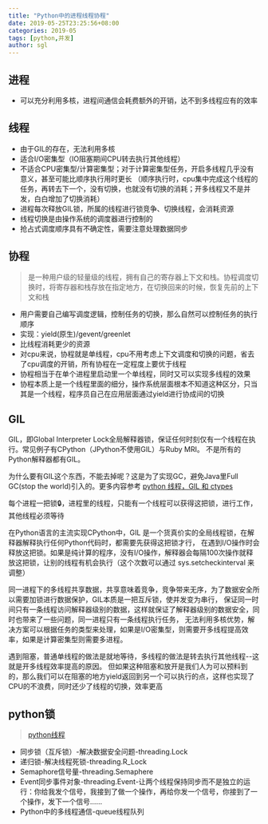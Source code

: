 ```yaml
---
title: "Python中的进程线程协程"
date: 2019-05-25T23:25:56+08:00
categories: 2019-05
tags: [python,并发]
author: sgl
---
```


## 进程
+ 可以充分利用多核，进程间通信会耗费额外的开销，达不到多线程应有的效率

## 线程
+ 由于GIL的存在，无法利用多核
+ 适合I/O密集型（IO阻塞期间CPU转去执行其他线程）
+ 不适合CPU密集型/计算密集型；对于计算密集型任务，开启多线程几乎没有意义，甚至可能比顺序执行用时更长
（顺序执行时，cpu集中完成这个线程的任务，再转去下一个，没有切换，也就没有切换的消耗；开多线程又不是并发，白白增加了切换消耗）
+ 进程每次释放GIL锁，所属的线程进行锁竞争、切换线程，会消耗资源
+ 线程切换是由操作系统的调度器进行控制的
+ 抢占式调度顺序具有不确定性，需要注意处理数据同步

## 协程
> 是一种用户级的轻量级的线程，拥有自己的寄存器上下文和栈。协程调度切换时，将寄存器和栈存放在指定地方，在切换回来的时候，恢复先前的上下文和栈

+ 用户需要自己编写调度逻辑，控制任务的切换，那么自然可以控制任务的执行顺序
+ 实现：yield(原生)/gevent/greenlet
+ 比线程消耗更少的资源
+ 对cpu来说，协程就是单线程，cpu不用考虑上下文调度和切换的问题，省去了cpu调度的开销，所有协程在一定程度上要优于线程
+ 协程相当于在单个进程里启动里一个单线程，同时又可以实现多线程的效果
+ 协程本质上是一个线程里面的细分，操作系统层面根本不知道这种区分，只当其是一个线程，程序员自己在应用层面通过yield进行协成间的切换    

## GIL
GIL，即Global Interpreter Lock全局解释器锁，保证任何时刻仅有一个线程在执行。常见例子有CPython（JPython不使用GIL）与Ruby MRI。
不是所有的Python解释器都有GIL。

为什么要有GIL这个东西，不能去掉呢？这是为了实现GC，避免Java里Full GC(stop the world)引入的。更多内容参考
[python 线程，GIL 和 ctypes](http://zhuoqiang.me/python-thread-gil-and-ctypes.html)


每个进程一把锁🔒，进程里的线程，只能有一个线程可以获得这把锁，进行工作，其他线程必须等待

在Python语言的主流实现CPython中，GIL 是一个货真价实的全局线程锁，在解释器解释执行任何Python代码时，都需要先获得这把锁才行，
在遇到I/O操作时会释放这把锁。如果是纯计算的程序，没有I/O操作，解释器会每隔100次操作就释放这把锁，让别的线程有机会执行（这个次数可以通过 sys.setcheckinterval 来调整）

同一进程下的多线程共享数据，共享意味着竞争，竞争带来无序，为了数据安全所以需要加锁进行数据保护，GIL本质是一把互斥锁，使并发变为串行，
保证同一时间只有一条线程访问解释器级别的数据，这样就保证了解释器级别的数据安全，同时也带来了一些问题，同一进程只有一条线程执行任务，
无法利用多核优势，解决方案可以根据任务的类型来处理，如果是I/O密集型，则需要开多线程提高效率，如果是计算密集型则需要多进程。

遇到阻塞，普通单线程的做法是就地等待，多线程的做法是转去执行其他线程--这就是开多线程效率提高的原因。
但如果这种阻塞和放开是我们人为可以预料到的，那么我们可以在阻塞的地方yield返回到另一个可以执行的点，这样也实现了CPU的不浪费，同时还少了线程的切换，效率更高



## python锁
> [python线程](https://zhuanlan.zhihu.com/p/33849596)

+ 同步锁（互斥锁）-解决数据安全问题-threading.Lock
+ 递归锁-解决线程死锁-threading.R_Lock
+ Semaphore信号量-threading.Semaphere
+ Event同步事件对象-threading.Event-让两个线程保持同步而不是独立的运行：你给我发个信号，我接到了做一个操作，再给你发一个信号，你接到了一个操作，发下一个信号……
+ Python中的多线程通信-queue线程队列